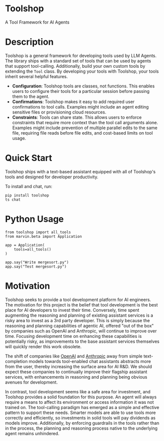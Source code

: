 # Toolshop
A Tool Framework for AI Agents

# Description
Toolshop is a general framework for developing tools used by LLM Agents. The
library ships with a standard set of tools that can be used by agents that
support tool-calling. Additionally, build your own custom tools by extending the
`Tool` class. By developing your tools with Toolshop, your tools inherit several
helpful features.
* __Configuration__: Toolshop tools are classes, not functions. This enables
  users to configure their tools for a particular session before passing them to
  the agent.
* __Confirmations__: Toolshop makes it easy to add required user confirmations
  to tool calls. Examples might include an agent editing sensitive files or
  provisioning cloud resources.
* __Constraints__: Tools can share state. This allows users to enforce
  constraints that require more context than the tool call arguments alone.
  Examples might include prevention of multiple parallel edits to the same file,
  requiring file reads before file edits, and cost-based limits on tool usage.

# Quick Start
Toolshop ships with a text-based assistant equipped with all of Toolshop's tools
and designed for developer productivity.

To install and chat, run:
```
pip install toolshop
ts chat
```

# Python Usage
```
from toolshop import all_tools
from marvin.beta import Application

app = Application(
    tools=all_tools()
)

app.say("Write mergesort.py")
app.say("Test mergesort.py")
```

# Motivation
Toolshop seeks to provide a tool development platform for AI engineers. The
motivation for this project is the belief that tool development is the best
place for AI developers to invest their time. Conversely, time spent augmenting
the reasoning and planning of existing assistant services is a risky area to
invest as a 3rd party developer.  This is simply because the reasoning and
planning capabilities of agentic AI, offered "out of the box" by companies such
as OpenAI and Anthropic, will continue to improve over time. Focusing
development time on enhancing these capabilities is potentially risky, as 
improvements to the base assistant services themselves will quickly render this work
obsolete.

The shift of companies like
[OpenAI](https://platform.openai.com/docs/guides/text-generation/completions-api)
and [Anthropic](https://docs.anthropic.com/claude/reference/complete_post) away
from simple text-completion models towards tool-enabled chat assistants
abstracts more from the user, thereby increasing the surface area for AI R&D. We
should expect these companies to continually improve their flagship assistant
services, with enhancements in reasoning and planning being obvious avenues for
development.

In contrast, tool development seems like a safe area for investment, and
Toolshop provides a solid foundation for this purpose. An agent will always
require a means to affect its environment or access information it was not
trained on. The tool-calling paradigm has emerged as a simple and effective
pattern to support these needs. Smarter models are able to use tools more
correctly and efficiently, so investments in solid tools will pay dividends as
models improve. Additionally, by enforcing guardrails in the tools rather than
in the process, the planning and reasoning process native to the underlying
agent remains unhindered.